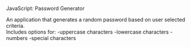 JavaScript: Password Generator

An application that generates a random password based on user selected criteria.
<br>
  Includes options for:
   -uppercase characters
   -lowercase characters
   -numbers
   -special characters

